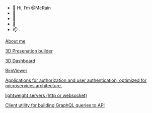 - 👋 Hi, I’m @McRain
- 👀 
- 🌱 
- 💞️ 
- 📫 .


[About me](https://iam.reneos.com/)
  
[3D Presenation builder](https://github.com/McRain/3d.pub)

[3D Dashboard ](https://verse.reneos.com/)

[BimViewer](https://github.com/McRain/bim)

[Applications for authorization and user authentication, optimized for microservices architecture.](https://github.com/McRain/reneos.auth)

[lightweight servers (http or websocket)](https://github.com/McRain/reneos.server)

[Client utility for building GraphQL queries to API](https://github.com/McRain/reneos.gqlc)

<!---
McRain/McRain is a ✨ special ✨ repository because its `README.md` (this file) appears on your GitHub profile.
You can click the Preview link to take a look at your changes.
--->
